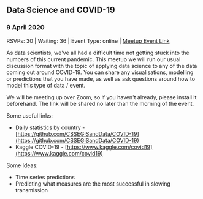 ## Data Science and COVID-19
### 9 April 2020
RSVPs: 30 | Waiting: 36 | Event Type: online | [Meetup Event Link](https://www.meetup.com/Data-Science-Discussion-Auckland/events/269295825)

As data scientists, we've all had a difficult time not getting stuck into the numbers of this current pandemic. This meetup we will run our usual discussion format with the topic of applying data science to any of the data coming out around COVID-19. You can share any visualisations, modelling or predictions that you have made, as well as ask questions around how to model this type of data / event.

We will be meeting up over Zoom, so if you haven't already, please install it beforehand. The link will be shared no later than the morning of the event.

Some useful links:
- Daily statistics by country - [https://github.com/CSSEGISandData/COVID-19](https://github.com/CSSEGISandData/COVID-19)
- Kaggle COVID-19 - [https://www.kaggle.com/covid19](https://www.kaggle.com/covid19)

Some Ideas:
- Time series predictions
- Predicting what measures are the most successful in slowing transmission
